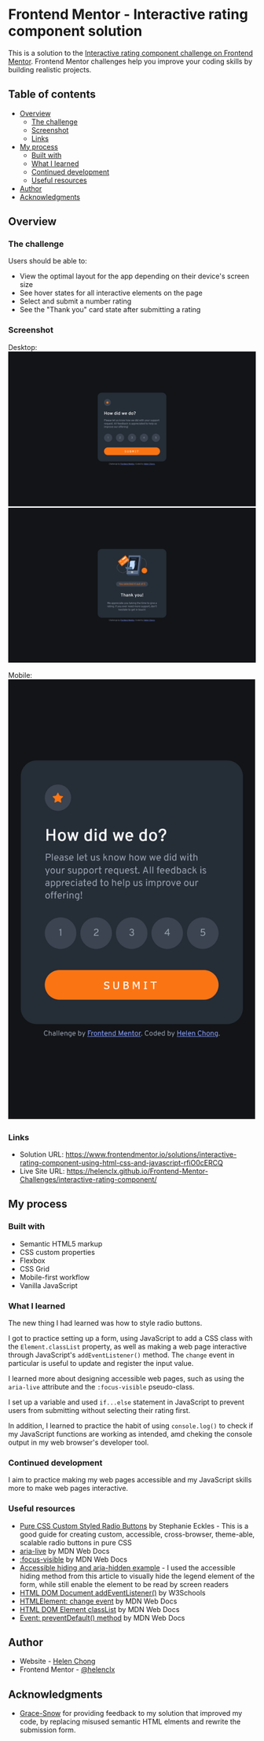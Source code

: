 # Frontend Mentor - Interactive rating component solution

This is a solution to the [Interactive rating component challenge on Frontend Mentor](https://www.frontendmentor.io/challenges/interactive-rating-component-koxpeBUmI). Frontend Mentor challenges help you improve your coding skills by building realistic projects. 

## Table of contents

- [Overview](#overview)
  - [The challenge](#the-challenge)
  - [Screenshot](#screenshot)
  - [Links](#links)
- [My process](#my-process)
  - [Built with](#built-with)
  - [What I learned](#what-i-learned)
  - [Continued development](#continued-development)
  - [Useful resources](#useful-resources)
- [Author](#author)
- [Acknowledgments](#acknowledgments)

## Overview

### The challenge

Users should be able to:

- View the optimal layout for the app depending on their device's screen size
- See hover states for all interactive elements on the page
- Select and submit a number rating
- See the "Thank you" card state after submitting a rating

### Screenshot

Desktop:  
![](./screenshot-desktop.png)
![](./screenshot-desktop-2.png)

Mobile:  
![](./screenshot-mobile.png)

### Links

- Solution URL: https://www.frontendmentor.io/solutions/interactive-rating-component-using-html-css-and-javascript-rfiO0cERCQ
- Live Site URL: https://helenclx.github.io/Frontend-Mentor-Challenges/interactive-rating-component/

## My process

### Built with

- Semantic HTML5 markup
- CSS custom properties
- Flexbox
- CSS Grid
- Mobile-first workflow
- Vanilla JavaScript

### What I learned

The new thing I had learned was how to style radio buttons.

I got to practice setting up a form, using JavaScript to add a CSS class with the `Element.classList` property, as well as making a web page interactive through JavaScript's `addEventListener()` method. The `change` event in particular is useful to update and register the input value.

I learned more about designing accessible web pages, such as using the `aria-live` attribute and the `:focus-visible` pseudo-class.

I set up a variable and used `if...else` statement in JavaScript to prevent users from submitting without selecting their rating first.

In addition, I learned to practice the habit of using `console.log()` to check if my JavaScript functions are working as intended, amd cheking the console output in my web browser's developer tool.

### Continued development

I aim to practice making my web pages accessible and my JavaScript skills more to make web pages interactive.

### Useful resources

- [Pure CSS Custom Styled Radio Buttons](https://moderncss.dev/pure-css-custom-styled-radio-buttons/) by Stephanie Eckles - This is a good guide for creating custom, accessible, cross-browser, theme-able, scalable radio buttons in pure CSS
- [aria-live](https://developer.mozilla.org/en-US/docs/Web/Accessibility/ARIA/Attributes/aria-live) by MDN Web Docs
- [:focus-visible](https://developer.mozilla.org/en-US/docs/Web/CSS/:focus-visible) by MDN Web Docs
- [Accessible hiding and aria-hidden example](https://a11y-guidelines.orange.com/en/articles/accessible-hiding/) - I used the accessible hiding method from this article to visually hide the legend element of the form, while still enable the element to be read by screen readers
- [HTML DOM Document addEventListener()](https://www.w3schools.com/jsref/met_document_addeventlistener.asp) by W3Schools
- [HTMLElement: change event](https://developer.mozilla.org/en-US/docs/Web/API/HTMLElement/change_event) by MDN Web Docs
- [HTML DOM Element classList](https://developer.mozilla.org/en-US/docs/Web/API/Element/classList) by MDN Web Docs
- [Event: preventDefault() method](https://developer.mozilla.org/en-US/docs/Web/API/Event/preventDefault) by MDN Web Docs


## Author

- Website - [Helen Chong](https://helenclx.github.io/)
- Frontend Mentor - [@helenclx](https://www.frontendmentor.io/profile/helenclx)

## Acknowledgments

- [Grace-Snow](https://fedmentor.dev/) for providing feedback to my solution that improved my code, by replacing misused semantic HTML elments and rewrite the submission form.